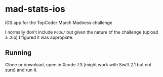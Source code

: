 # mad-stats-ios

iOS app for the TopCoder March Madness challenge

I normally don't include `Pods/` but given the nature of the challenge (upload a .zip) I figured it was appropiate. 

## Running

Clone or download, open in Xcode 7.3 (might work with Swift 2.1 but not sure) and run it. 
